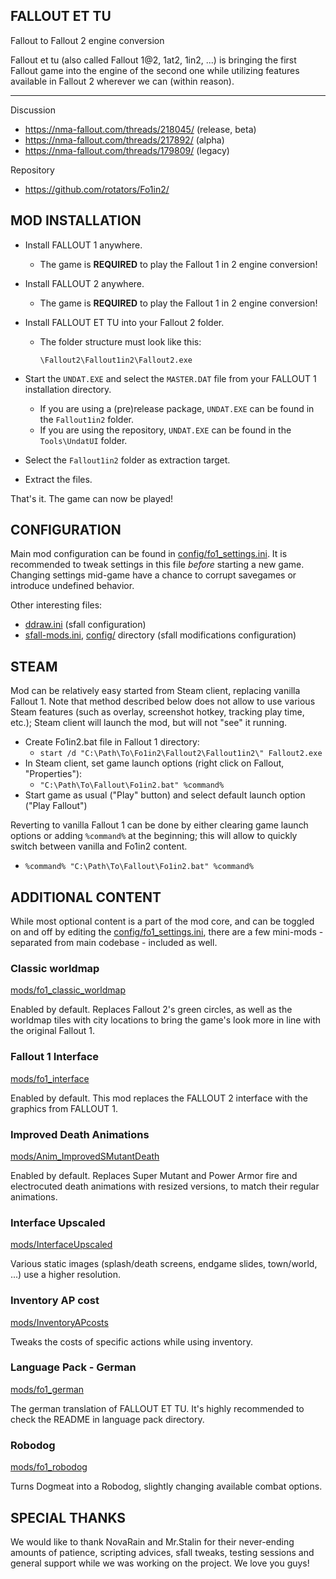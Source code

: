 FALLOUT ET TU
-------------
Fallout to Fallout 2 engine conversion


Fallout et tu (also called Fallout 1@2, 1at2, 1in2, ...) is bringing the first Fallout game into the engine of the second one while utilizing features available in Fallout 2 wherever we can (within reason).

---

Discussion
- https://nma-fallout.com/threads/218045/ (release, beta)
- https://nma-fallout.com/threads/217892/ (alpha)
- https://nma-fallout.com/threads/179809/ (legacy)

Repository
- https://github.com/rotators/Fo1in2/


MOD INSTALLATION
----------------

- Install FALLOUT 1 anywhere.
  - The game is **REQUIRED** to play the Fallout 1 in 2 engine conversion!

- Install FALLOUT 2 anywhere.
  - The game is **REQUIRED** to play the Fallout 1 in 2 engine conversion!

- Install FALLOUT ET TU into your Fallout 2 folder.
  - The folder structure must look like this:
    ```
    \Fallout2\Fallout1in2\Fallout2.exe
    ```

- Start the `UNDAT.EXE` and select the `MASTER.DAT` file from your FALLOUT 1 installation directory.
  - If you are using a (pre)release package, `UNDAT.EXE` can be found in the `Fallout1in2` folder.
  - If you are using the repository, `UNDAT.EXE` can be found in the `Tools\UndatUI` folder.

- Select the `Fallout1in2` folder as extraction target.

- Extract the files.

That's it. The game can now be played!


CONFIGURATION
-------------

Main mod configuration can be found in [config/fo1_settings.ini](config/fo1_settings.ini). It is recommended to tweak settings in this file _before_ starting a new game. Changing settings mid-game have a chance to corrupt savegames or introduce undefined behavior.

Other interesting files:
- [ddraw.ini](ddraw.ini) (sfall configuration)
- [sfall-mods.ini](sfall-mods.ini), [config/](config/) directory (sfall modifications configuration)


STEAM
-----------------

Mod can be relatively easy started from Steam client, replacing vanilla Fallout 1. Note that method described below does not allow to use various Steam features (such as overlay, screenshot hotkey, tracking play time, etc.); Steam client will launch the mod, but will not "see" it running.

- Create Fo1in2.bat file in Fallout 1 directory:
  - `start /d "C:\Path\To\Fo1in2\Fallout2\Fallout1in2\" Fallout2.exe`
- In Steam client, set game launch options (right click on Fallout, "Properties"):
  - `"C:\Path\To\Fallout\Fo1in2.bat" %command%`
- Start game as usual ("Play" button) and select default launch option ("Play Fallout")

Reverting to vanilla Fallout 1 can be done by either clearing game launch options or adding `%command%` at the beginning; this will allow to quickly switch between vanilla and Fo1in2 content.
- `%command% "C:\Path\To\Fallout\Fo1in2.bat" %command%`


ADDITIONAL CONTENT
------------------

While most optional content is a part of the mod core, and can be toggled on and off by editing the [config/fo1_settings.ini](config/fo1_settings.ini), there are a few mini-mods - separated from main codebase - included as well.

### Classic worldmap ###
[mods/fo1_classic_worldmap](mods/fo1_classic_worldmap)

Enabled by default. Replaces Fallout 2's green circles, as well as the worldmap tiles with city locations to bring the game's look more in line with the original Fallout 1.

### Fallout 1 Interface ###
[mods/fo1_interface](mods/fo1_interface)

Enabled by default. This mod replaces the FALLOUT 2 interface with the graphics from FALLOUT 1.

### Improved Death Animations ###
[mods/Anim_ImprovedSMutantDeath](mods/Anim_ImprovedSMutantDeath)

Enabled by default. Replaces Super Mutant and Power Armor fire and electrocuted death animations with resized versions, to match their regular animations.

### Interface Upscaled ###
[mods/InterfaceUpscaled](mods/InterfaceUpscaled)

Various static images (splash/death screens, endgame slides, town/world, ...) use a higher resolution.

### Inventory AP cost ###
[mods/InventoryAPcosts](mods/InventoryAPcosts)

Tweaks the costs of specific actions while using inventory.

### Language Pack - German ###
[mods/fo1_german](mods/fo1_german)

The german translation of FALLOUT ET TU. It's highly recommended to check the README in language pack directory.

### Robodog ###
[mods/fo1_robodog](mods/fo1_robodog)

Turns Dogmeat into a Robodog, slightly changing available combat options.


SPECIAL THANKS
--------------

We would like to thank NovaRain and Mr.Stalin for their never-ending amounts of patience, scripting advices, sfall tweaks, testing sessions and general support while we was working on the project.
We love you guys!
